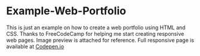 # Example-Web-Portfolio

This is just an example on how to create a web portfolio using HTML and CSS.
Thanks to FreeCodeCamp for helping me start creating responsive web pages.
Image preview is attached for reference.
Full responsive page is available at [Codepen.io](https://codepen.io/necrocraft/full/VJOMMG)
